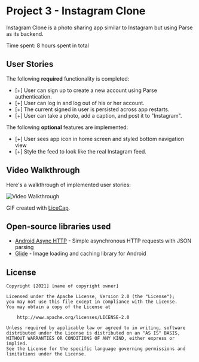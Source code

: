 # Project 3 - Instagram Clone

Instagram Clone is a photo sharing app similar to Instagram but using Parse as its backend.

Time spent: 8 hours spent in total

## User Stories

The following **required** functionality is completed:

- [+] User can sign up to create a new account using Parse authentication.
- [+] User can log in and log out of his or her account.
- [+] The current signed in user is persisted across app restarts.
- [+] User can take a photo, add a caption, and post it to "Instagram".

The following **optional** features are implemented:

- [+] User sees app icon in home screen and styled bottom navigation view
- [+] Style the feed to look like the real Instagram feed.

## Video Walkthrough

Here's a walkthrough of implemented user stories:

<img src='https://i.imgur.com/vJT5dz9.gif' title='Video Walkthrough' alt='Video Walkthrough' />

GIF created with [LiceCap](http://www.cockos.com/licecap/).

## Open-source libraries used

- [Android Async HTTP](https://github.com/codepath/CPAsyncHttpClient) - Simple asynchronous HTTP requests with JSON parsing
- [Glide](https://github.com/bumptech/glide) - Image loading and caching library for Android

## License

    Copyright [2021] [name of copyright owner]

    Licensed under the Apache License, Version 2.0 (the "License");
    you may not use this file except in compliance with the License.
    You may obtain a copy of the License at

        http://www.apache.org/licenses/LICENSE-2.0

    Unless required by applicable law or agreed to in writing, software
    distributed under the License is distributed on an "AS IS" BASIS,
    WITHOUT WARRANTIES OR CONDITIONS OF ANY KIND, either express or implied.
    See the License for the specific language governing permissions and
    limitations under the License.
